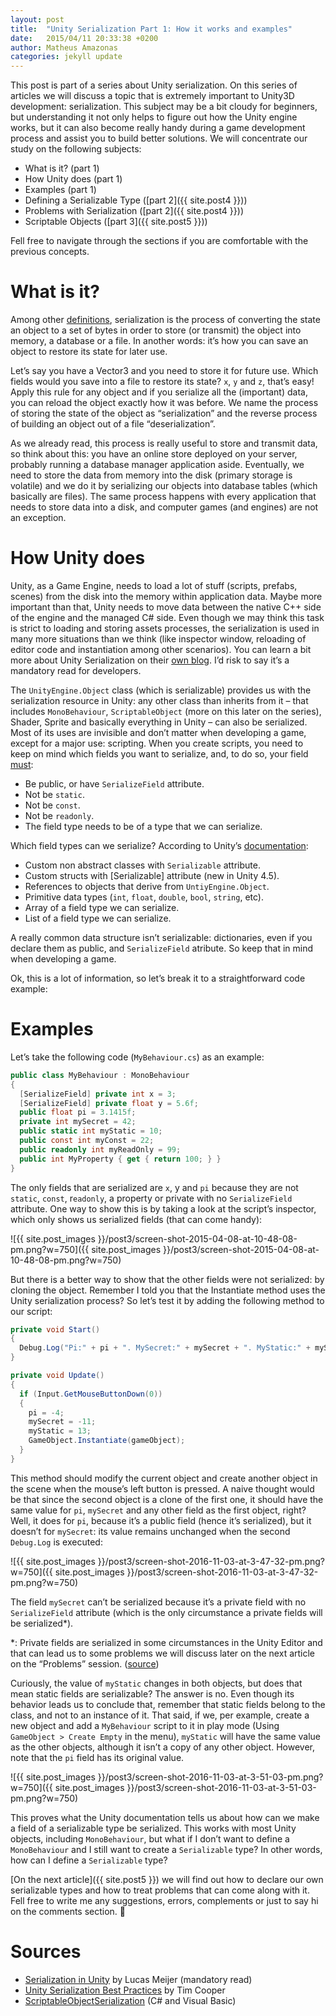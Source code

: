 ```yaml
---
layout: post
title:  "Unity Serialization Part 1: How it works and examples"
date:   2015/04/11 20:33:38 +0200
author: Matheus Amazonas
categories: jekyll update
---
```

This post is part of a series about Unity serialization.  On this series of articles we will discuss a topic that is extremely  important to Unity3D development: serialization. This subject may be a bit cloudy for beginners, but understanding it not only helps to figure out how the Unity engine works, but it can also become really handy during a game development process and assist you to build better solutions. We will concentrate our study on the following subjects:

- What is it? (part 1)
- How Unity does (part 1)
- Examples (part 1)
- Defining a Serializable Type ([part 2]({{ site.post4 }}))
- Problems with Serialization ([part 2]({{ site.post4 }}))
- Scriptable Objects ([part 3]({{ site.post5 }}))

Fell free to navigate through the sections if you are comfortable with the previous concepts.

# **What is it?**

Among other [definitions](https://msdn.microsoft.com/en-us/library/ms233843.aspx), serialization is the process of converting the state an object to a set of bytes in order to store (or transmit) the object into memory, a database or a file. In another words: it’s how you can save an object to restore its state for later use.

Let’s say you have a Vector3 and you need to store it for future use. Which fields would you save into a file to restore its state? `x`, `y` and `z`, that’s easy! Apply this rule for any object and if you serialize all the (important) data, you can reload the object exactly how it was before. We name the process of storing the state of the object as “serialization” and the reverse process of building an object out of a file “deserialization”.

As we already read, this process is really useful to store and transmit data, so think about this: you have an online store deployed on your server, probably running a database manager application aside. Eventually, we need to store the data from memory into the disk (primary storage is volatile) and we do it by serializing our objects into database tables (which basically are files). The same process happens with every application that needs to store data into a disk, and computer games (and engines) are not an exception.

# **How Unity does**

Unity, as a Game Engine, needs to load a lot of stuff (scripts, prefabs, scenes) from the disk into the memory within application data. Maybe more important than that, Unity needs to move data between the native C++ side of the engine and the managed C# side. Even though we may think this task is strict to loading and storing assets processes, the serialization is used in many more situations than we think (like inspector window, reloading of editor code and instantiation among other scenarios). You can learn a bit more about Unity Serialization on their [own blog](http://blogs.unity3d.com/2014/06/24/serialization-in-unity/). I’d risk to say it’s a mandatory read for developers.

The `UnityEngine.Object` class (which is serializable) provides us with the serialization resource in Unity: any other class than inherits from it – that includes `MonoBehaviour`, `ScriptableObject` (more on this later on the series), Shader, Sprite and basically everything in Unity – can also be serialized. Most of its uses are invisible and don’t matter when developing a game, except for a major use: scripting. When you create scripts, you need to keep on mind which fields you want to serialize, and, to do so, your field [must](http://blogs.unity3d.com/2014/06/24/serialization-in-unity/):

- Be public, or have `SerializeField` attribute.
- Not be `static`.
- Not be `const`.
- Not be `readonly`.
- The field type needs to be of a type that we can serialize.

Which field types can we serialize? According to Unity’s [documentation](http://docs.unity3d.com/Manual/script-Serialization.html):

- Custom non abstract classes with `Serializable` attribute.
- Custom structs with [Serializable] attribute (new in Unity 4.5).
- References to objects that derive from `UntiyEngine.Object`.
- Primitive data types (`int`, `float`, `double`, `bool`, `string`, etc).
- Array of a field type we can serialize.
- List of a field type we can serialize.

A really common data structure isn’t serializable: dictionaries, even if you declare them as public, and `SerializeField` atribute. So keep that in mind when developing a game.

Ok, this is a lot of information, so let’s break it to a straightforward code example:

# **Examples**

Let’s take the following code (`MyBehaviour.cs`) as an example:

```csharp
public class MyBehaviour : MonoBehaviour
{
  [SerializeField] private int x = 3;
  [SerializeField] private float y = 5.6f;
  public float pi = 3.1415f;
  private int mySecret = 42;
  public static int myStatic = 10;
  public const int myConst = 22;
  public readonly int myReadOnly = 99;
  public int MyProperty { get { return 100; } }
}
```

The only fields that are serialized are `x`, y and `pi` because they are not `static`, `const`, r`eadonly`, a property or private with no `SerializeField` attribute. One way to show this is by taking a look at the script’s inspector, which only shows us serialized fields (that can come handy):

![{{ site.post_images }}/post3/screen-shot-2015-04-08-at-10-48-08-pm.png?w=750]({{ site.post_images }}/post3/screen-shot-2015-04-08-at-10-48-08-pm.png?w=750)

But there is a better way to show that the other fields were not serialized: by cloning the object. Remember I told you that the Instantiate method uses the Unity serialization process? So let’s test it by adding the following method to our script:

```csharp
private void Start()
{
  Debug.Log("Pi:" + pi + ". MySecret:" + mySecret + ". MyStatic:" + myStatic);
}

private void Update()
{
  if (Input.GetMouseButtonDown(0))
  {
    pi = -4;
    mySecret = -11;
    myStatic = 13;
    GameObject.Instantiate(gameObject);
  }
}
```

This method should modify the current object and create another object in the scene when the mouse’s left button is pressed. A naive thought would be that since the second object is a clone of the first one, it should have the same value for `pi`, `mySecret` and any other field as the first object, right? Well, it does for `pi`, because it’s a public field (hence it’s serialized), but it doesn’t for `mySecret`: its value remains unchanged when the second `Debug.Log` is executed:

![{{ site.post_images }}/post3/screen-shot-2016-11-03-at-3-47-32-pm.png?w=750]({{ site.post_images }}/post3/screen-shot-2016-11-03-at-3-47-32-pm.png?w=750)

The field `mySecret` can’t be serialized because it’s a private field with no `SerializeField` attribute (which is the only circumstance a private fields will be serialized\*).

\*: Private fields are serialized in some circumstances in the Unity Editor and that can lead us to some problems we will discuss later on the next article on the “Problems” session. ([source](http://blogs.unity3d.com/2012/10/25/unity-serialization/))

Curiously, the value of `myStatic` changes in both objects, but does that mean static fields are serializable? The answer is no. Even though its behavior leads us to conclude that, remember that static fields belong to the class, and not to an instance of it. That said, if we, per example, create a new object and add a `MyBehaviour` script to it in play mode (Using `GameObject > Create Empty` in the menu), `myStatic` will have the same value as the other objects, although it isn’t a copy of any other object. However, note that the `pi` field has its original value.

![{{ site.post_images }}/post3/screen-shot-2016-11-03-at-3-51-03-pm.png?w=750]({{ site.post_images }}/post3/screen-shot-2016-11-03-at-3-51-03-pm.png?w=750)

This proves what the Unity documentation tells us about how can we make a field of a serializable type be serialized. This works with most Unity objects, including `MonoBehaviour`, but what if I don’t want to define a `MonoBehaviour` and I still want to create a `Serializable` type? In other words, how can I define a `Serializable` type?

[On the next article]({{ site.post5 }}) we will find out how to declare our own serializable types and how to treat problems that can come along with it. Fell free to write me any suggestions, errors, complements or just to say hi on the comments section. 🙂

# **Sources**

- [Serialization in Unity](http://blogs.unity3d.com/2014/06/24/serialization-in-unity/) by Lucas Meijer (mandatory read)
- [Unity Serialization Best Practices](http://blogs.unity3d.com/2012/10/25/unity-serialization/) by Tim Cooper
- [ScriptableObject](http://docs.unity3d.com/Manual/class-ScriptableObject.html)[Serialization](https://msdn.microsoft.com/en-us/library/ms233843.aspx) (C# and Visual Basic)
